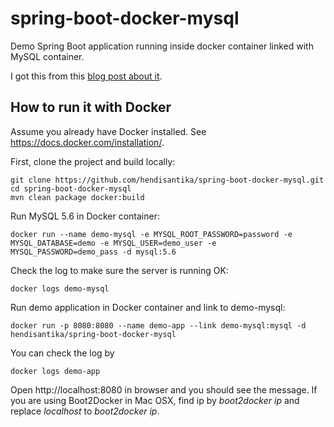 # spring-boot-docker-mysql
Demo Spring Boot application running inside docker container linked with MySQL container.

I got this from this [blog post about it](https://github.com/jiwhiz/spring-boot-docker-mysql/wiki/home).

## How to run it with Docker
Assume you already have Docker installed. See https://docs.docker.com/installation/.

First, clone the project and build locally:

~~~
git clone https://github.com/hendisantika/spring-boot-docker-mysql.git
cd spring-boot-docker-mysql
mvn clean package docker:build
~~~

Run MySQL 5.6 in Docker container:

~~~
docker run --name demo-mysql -e MYSQL_ROOT_PASSWORD=password -e MYSQL_DATABASE=demo -e MYSQL_USER=demo_user -e MYSQL_PASSWORD=demo_pass -d mysql:5.6
~~~

Check the log to make sure the server is running OK:
~~~
docker logs demo-mysql
~~~

Run demo application in Docker container and link to demo-mysql:

~~~
docker run -p 8080:8080 --name demo-app --link demo-mysql:mysql -d hendisantika/spring-boot-docker-mysql
~~~

You can check the log by
~~~
docker logs demo-app
~~~

Open http://localhost:8080 in browser and you should see the message. If you are using Boot2Docker in Mac OSX, 
find ip by *boot2docker ip* and replace _localhost_ to _boot2docker ip_.

